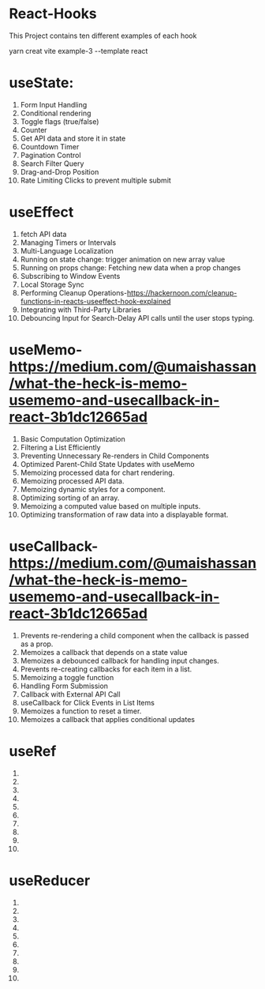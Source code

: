 # React-Hooks
This Project contains ten different examples of each hook

yarn creat vite example-3 --template react

# useState:
1. Form Input Handling
2. Conditional rendering
3. Toggle flags (true/false)
4. Counter
5. Get API data and store it in state
6. Countdown Timer
7. Pagination Control
8. Search Filter Query
9. Drag-and-Drop Position
10. Rate Limiting Clicks to prevent multiple submit

# useEffect
1. fetch API data
2. Managing Timers or Intervals
3. Multi-Language Localization 
4. Running on state change: trigger animation on new array value
5. Running on props change: Fetching new data when a prop changes
6. Subscribing to Window Events
7. Local Storage Sync
8. Performing Cleanup Operations-https://hackernoon.com/cleanup-functions-in-reacts-useeffect-hook-explained
9. Integrating with Third-Party Libraries
10. Debouncing Input for Search-Delay API calls until the user stops typing.

# useMemo-https://medium.com/@umaishassan/what-the-heck-is-memo-usememo-and-usecallback-in-react-3b1dc12665ad
1. Basic Computation Optimization
2. Filtering a List Efficiently
3. Preventing Unnecessary Re-renders in Child Components
4. Optimized Parent-Child State Updates with useMemo
5. Memoizing processed data for chart rendering.
6. Memoizing processed API data.
7. Memoizing dynamic styles for a component.
8. Optimizing sorting of an array.
9. Memoizing a computed value based on multiple inputs.
10. Optimizing transformation of raw data into a displayable format.

# useCallback-https://medium.com/@umaishassan/what-the-heck-is-memo-usememo-and-usecallback-in-react-3b1dc12665ad
1. Prevents re-rendering a child component when the callback is passed as a prop.
2. Memoizes a callback that depends on a state value
3. Memoizes a debounced callback for handling input changes.
4. Prevents re-creating callbacks for each item in a list.
5. Memoizing a toggle function
6. Handling Form Submission
7. Callback with External API Call
8. useCallback for Click Events in List Items
9. Memoizes a function to reset a timer.
10. Memoizes a callback that applies conditional updates

# useRef
1. 
2.
3.
4.
5.
6.
7.
8.
9.
10.

# useReducer
1. 
2.
3.
4.
5.
6.
7.
8.
9.
10.

